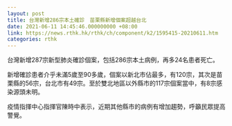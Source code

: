 ```yaml
---
layout: post
title: 台灣新增286宗本土確診　苗栗縣新增個案超越台北
date: 2021-06-11 14:45:46.000000000 +08:00
link: https://news.rthk.hk/rthk/ch/component/k2/1595415-20210611.htm
categories: rthk
---
```


台灣新增287宗新型肺炎確診個案，包括286宗本土病例，再多24名患者死亡。

新增確診患者介乎未滿5歲至90多歲，個案以新北市佔最多，有120宗，其次是苗栗縣的56宗，台北市有49宗。至於雙北地區以外縣市的117宗個案當中，有8宗感染源頭未明。

疫情指揮中心指揮官陳時中表示，近期其他縣市的病例有增加趨勢，呼籲民眾提高警覺。
